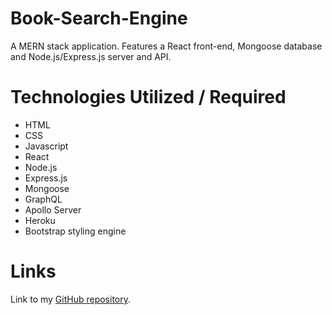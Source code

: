 # Book-Search-Engine

A MERN stack application. Features a React front-end, Mongoose database and Node.js/Express.js server and API.

# Technologies Utilized / Required

* HTML
* CSS
* Javascript
* React
* Node.js
* Express.js
* Mongoose
* GraphQL
* Apollo Server
* Heroku
* Bootstrap styling engine

# Links

Link to my [GitHub repository](https://github.com/LukeMcM89/Book-Search-Engine).
